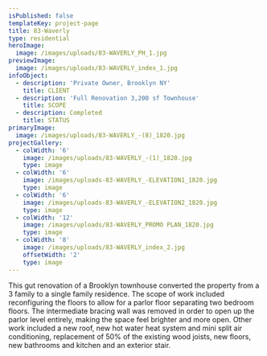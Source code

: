 ```yaml
---
isPublished: false
templateKey: project-page
title: 83-Waverly
type: residential
heroImage:
  image: /images/uploads/83-WAVERLY_PH_1.jpg
previewImage:
  image: /images/uploads/83-WAVERLY_index_1.jpg
infoObject:
  - description: 'Private Owner, Brooklyn NY'
    title: CLIENT
  - description: 'Full Renovation 3,200 sf Townhouse'
    title: SCOPE
  - description: Completed
    title: STATUS
primaryImage:
  image: /images/uploads/83-WAVERLY_-(8)_1820.jpg
projectGallery:
  - colWidth: '6'
    image: /images/uploads/83-WAVERLY_-(1)_1820.jpg
    type: image
  - colWidth: '6'
    image: /images/uploads-83-WAVERLY_-ELEVATION1_1820.jpg
    type: image
  - colWidth: '6'
    image: /images/uploads-83-WAVERLY_-ELEVATION2_1820.jpg
    type: image
  - colWidth: '12'
    image: /images/uploads/83-WAVERLY_PROMO PLAN_1820.jpg
    type: image
  - colWidth: '8'
    image: /images/uploads/83-WAVERLY_index_2.jpg
    offsetWidth: '2'
    type: image
---
```

This gut renovation of a Brooklyn townhouse converted the property from a 3 family to a single family residence. The scope of work included reconfiguring the floors to allow for a parlor floor separating two bedroom floors. The intermediate bracing wall was removed in order to open up the parlor level entirely, making the space feel brighter and more open. Other work included a new roof, new hot water heat system and mini split air conditioning, replacement of 50% of the existing wood joists, new floors, new bathrooms and kitchen and an exterior stair.
